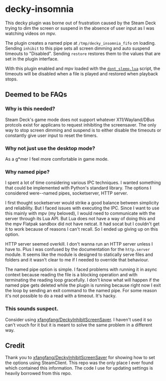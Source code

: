 # decky-insomnia

This decky plugin was borne out of frustration caused by the Steam Deck
trying to dim the screen or suspend in the absence of user input as I was watching
videos on mpv.

The plugin creates a named pipe at `/tmp/decky_insomnia_fifo` on loading. Sending `inhibit`
to this pipe sets all screen dimming and auto suspend timeouts to "Disabled". Sending
`restore` restores them to the values that are set in the plugin interface.

With this plugin enabled and mpv loaded with the [`dont_sleep.lua`](./mpv_script/dont_sleep.lua) script,
the timeouts will be disabled when a file is played and restored when playback stops.

## Deemed to be FAQs

### Why is this needed?

Steam Deck's game mode does not support whatever X11/Wayland/DBus protcols exist for applicans to
request inhibiting the screensaver. The only way to stop screen dimming and suspend is to either
disable the timeouts or constantly give user input to reset the timers.

### Why not just use the desktop mode?

As a g\*mer I feel more comfortable in game mode.

### Why named pipe?

I spent a lot of time considering various IPC techniques. I wanted something that could be implemented
with Python's standard library. The options I considered were--named pipes, socketserver, HTTP server.

I first thought socketserver would strike a good balance between simplicity and reliability. But I faced
issues with executing the IPC. Since I want to use this mainly with mpv (my beloved), I would need to
communicate with the server through its Lua API. But Lua does not have a way of doing this and the mpv
Flatpak sandbox did not have netcat. It had socat but I couldn't get it to work because of reasons I
can't recall. So I ended up giving up on this option.

HTTP server seemed overkill. I don't wanna run an HTTP server unless I have to. Plus I was confused by
the documentation for the `http.server` module. It seems like the module is designed to statically
serve files and folders and it wasn't clear to me if I needed to override that behaviour.

The named pipe option is simple. I faced problems with running it in async context because reading
the file is a blocking operation and with terminating the reading loop gracefully. I don't know what will
happen if the named pipe gets deleted while the plugin is running because right now I exit the loop by
sending an exit command to the named pipe. For some reason it's not possible to do a read with a timeout.
It's hacky.

### This sounds suspect.

Consider using [xfangfang/DeckyInhibitScreenSaver](https://github.com/xfangfang/DeckyInhibitScreenSaver).
I haven't used it so can't vouch for it but it is meant to solve the same problem in a different way.

## Credit

Thank you to [xfangfang/DeckyInhibitScreenSaver](https://github.com/xfangfang/DeckyInhibitScreenSaver) for
showing how to set the options using SteamClient. This repo was the only place I ever found which
contained this information. The code I use for updating settings is heavily borrowed from this repo.

